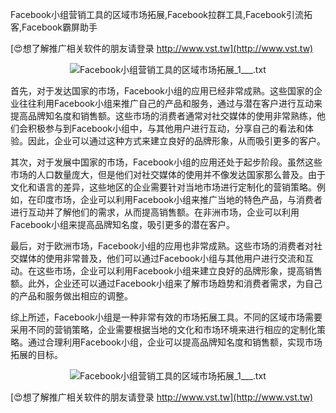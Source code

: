Facebook小组营销工具的区域市场拓展,Facebook拉群工具,Facebook引流拓客,Facebook霸屏助手

[😍想了解推广相关软件的朋友请登录 http://www.vst.tw](http://www.vst.tw)

 <center><img src="https://vst.tw/MP4/tuiguang/png/4.png" alt="Facebook小组营销工具的区域市场拓展_1___.txt"></center>

首先，对于发达国家的市场，Facebook小组的应用已经非常成熟。这些国家的企业往往利用Facebook小组来推广自己的产品和服务，通过与潜在客户进行互动来提高品牌知名度和销售额。这些市场的消费者通常对社交媒体的使用非常熟练，他们会积极参与到Facebook小组中，与其他用户进行互动，分享自己的看法和体验。因此，企业可以通过这种方式来建立良好的品牌形象，从而吸引更多的客户。

其次，对于发展中国家的市场，Facebook小组的应用还处于起步阶段。虽然这些市场的人口数量庞大，但是他们对社交媒体的使用并不像发达国家那么普及。由于文化和语言的差异，这些地区的企业需要针对当地市场进行定制化的营销策略。例如，在印度市场，企业可以利用Facebook小组来推广当地的特色产品，与消费者进行互动并了解他们的需求，从而提高销售额。在非洲市场，企业可以利用Facebook小组来提高品牌知名度，吸引更多的潜在客户。

最后，对于欧洲市场，Facebook小组的应用也非常成熟。这些市场的消费者对社交媒体的使用非常普及，他们可以通过Facebook小组与其他用户进行交流和互动。在这些市场，企业可以利用Facebook小组来建立良好的品牌形象，提高销售额。此外，企业还可以通过Facebook小组来了解市场趋势和消费者需求，为自己的产品和服务做出相应的调整。

综上所述，Facebook小组是一种非常有效的市场拓展工具。不同的区域市场需要采用不同的营销策略，企业需要根据当地的文化和市场环境来进行相应的定制化策略。通过合理利用Facebook小组，企业可以提高品牌知名度和销售额，实现市场拓展的目标。

 <center><img src="https://vst.tw/MP4/tuiguang/png/6.png" alt="Facebook小组营销工具的区域市场拓展_1___.txt"></center>

[😍想了解推广相关软件的朋友请登录 http://www.vst.tw](http://www.vst.tw)



